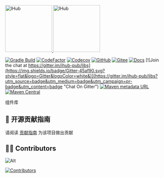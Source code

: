 <a target="_blank" href="https://ihub.pub/">
    <img src="https://cdn.jsdelivr.net/gh/ihub-pub/ihub-pub.github.io/ihub.svg" height="150" alt="IHub">
    <img src="https://cdn.jsdelivr.net/gh/ihub-pub/ihub-pub.github.io/ihub_libs.svg" height="150" alt="IHub">
</a>

[![Gradle Build](https://img.shields.io/github/actions/workflow/status/ihub-pub/libs/gradle-build.yml?branch=main&label=Build&logo=GitHub+Actions&logoColor=white)](https://github.com/ihub-pub/libs/actions/workflows/gradle-build.yml)
[![CodeFactor](https://img.shields.io/codefactor/grade/github/ihub-pub/libs/main?color=white&label=Codefactor&labelColor=F44A6A&logo=CodeFactor&logoColor=white)](https://www.codefactor.io/repository/github/ihub-pub/libs)
[![Codecov](https://img.shields.io/codecov/c/github/ihub-pub/libs?token=ZQ0WR3ZSWG&color=white&label=Codecov&labelColor=F01F7A&logo=Codecov&logoColor=white)](https://codecov.io/gh/ihub-pub/libs)
[![GitHub](https://img.shields.io/github/stars/ihub-pub/libs?color=white&logo=GitHub&labelColor=181717)](https://github.com/ihub-pub/libs "IHubPub")
[![Gitee](https://img.shields.io/badge/Gitee-C71D23.svg?style=flat&logo=Gitee)](https://gitee.com/ihub-pub/libs "IHubPub")
[![Docs](https://img.shields.io/badge/Docs-8CA1AF.svg?style=flat&logo=Read+the+Docs&logoColor=white)](https://doc.ihub.pub/libs "Docs")
[![Join the chat at https://gitter.im/ihub-pub/libs](https://img.shields.io/badge/Gitter-45af90.svg?style=flat&logo=Gitter&logoColor=white&)](https://gitter.im/ihub-pub/libs?utm_source=badge&utm_medium=badge&utm_campaign=pr-badge&utm_content=badge "Chat On Gitter")
[![Maven metadata URL](https://img.shields.io/maven-metadata/v?color=white&labelColor=E33332&label=&logo=Testing+Library&logoColor=white&metadataUrl=https%3A%2F%2Fs01.oss.sonatype.org%2Fcontent%2Frepositories%2Fsnapshots%2Fpub%2Fihub%2Flib%2Fihub-bom%2Fmaven-metadata.xml)](https://s01.oss.sonatype.org/content/repositories/snapshots/pub/ihub/lib "IHub Snapshot Repository")
[![Maven Central](https://img.shields.io/maven-central/v/pub.ihub.lib/ihub-bom?color=white&labelColor=C71A36&label=&logo=Apache+Maven&logoColor=white)](https://mvnrepository.com/artifact/pub.ihub.lib "Maven Central")

组件库

## 🧭 开源贡献指南

请阅读 [贡献指南](https://github.com/ihub-pub/.github/blob/main/CONTRIBUTING.md) 为该项目做出贡献

## 👨‍💻 Contributors

![Alt](https://repobeats.axiom.co/api/embed/10b52c85a6a8d23a2601bd26bd16716deddbc073.svg "Repobeats analytics image")

[![Contributors](https://contrib.rocks/image?repo=ihub-pub/libs)](https://github.com/ihub-pub/libs/graphs/contributors "Contributors")
